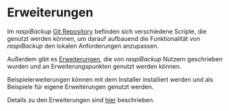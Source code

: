 # Erweiterungen

Im *raspiBackup* [Git Repository](https://github.com/framps/raspiBackup/tree/master/helper) befinden sich verschiedene Scripte,
die genutzt werden können, um darauf aufbauend die Funktionalität
von *raspiBackup* den lokalen Anforderungen anzupassen.

Außerdem gibt es [Erweiterungen](https://github.com/framps/raspiBackup/tree/master/extensions_userprovided),
die von *raspiBackup* Nutzern geschrieben wurden und an Erweiterungspunkten genutzt werden können.

Beispielerweiterungen können mit dem Installer installiert werden und als Beispiele für eigene Erweiterungen genutzt werden.

Details zu den Erweiterungen sind [hier](useful-helper-scripts.md) beschrieben.

[.status]: rft

